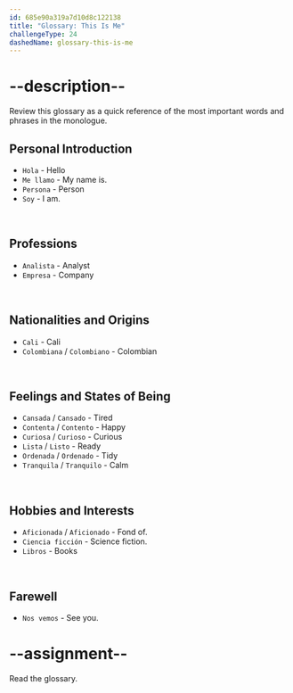 ```yaml
---
id: 685e90a319a7d10d8c122138
title: "Glossary: This Is Me"
challengeType: 24
dashedName: glossary-this-is-me
---
```


<!-- GLOSSARY -->

# --description--

Review this glossary as a quick reference of the most important words and phrases in the monologue.

## Personal Introduction

- `Hola` - Hello
- `Me llamo` - My name is.
- `Persona` - Person
- `Soy` - I am.

<br>

## Professions

- `Analista` - Analyst
- `Empresa` - Company

<br>

## Nationalities and Origins

- `Cali` - Cali
- `Colombiana` / `Colombiano` - Colombian

<br>

## Feelings and States of Being

- `Cansada` / `Cansado` - Tired
- `Contenta` / `Contento` - Happy
- `Curiosa` / `Curioso` - Curious
- `Lista` / `Listo` - Ready
- `Ordenada` / `Ordenado` - Tidy
- `Tranquila` / `Tranquilo` - Calm

<br>

## Hobbies and Interests

- `Aficionada` / `Aficionado` - Fond of.
- `Ciencia ficción` - Science fiction.
- `Libros` - Books

<br>

## Farewell

- `Nos vemos` - See you.

# --assignment--

Read the glossary.

